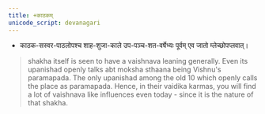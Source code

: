 ```yaml
---
title: +काठकम् 
unicode_script: devanagari  
---
```

- काठक-सस्वर-पाठलोपश्च शाह-शुजा-काले उप-पञ्च-शत-वर्षेभ्यः पूर्वम् एव जातो म्लेच्छोपप्लवात्।

> shakha itself is seen to have a vaishnava leaning generally. Even its upanishad openly talks abt moksha sthaana being Vishnu's paramapada. The only upanishad among the old 10 which openly calls the place as paramapada. Hence, in their vaidika karmas, you will find a lot of vaishnava like influences even today - since it is the nature of that shakha. 